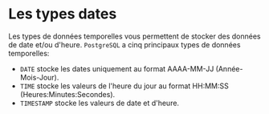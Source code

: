 # Les types dates

Les types de données temporelles vous permettent de stocker des données de date et/ou d'heure. `PostgreSQL` a cinq principaux types de données temporelles:

- `DATE` stocke les dates uniquement au format AAAA-MM-JJ (Année-Mois-Jour).
- `TIME` stocke les valeurs de l'heure du jour au format HH:MM:SS (Heures:Minutes:Secondes).
- `TIMESTAMP` stocke les valeurs de date et d'heure.
